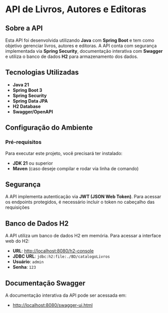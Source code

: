 # API de Livros, Autores e Editoras

## Sobre a API
Esta API foi desenvolvida utilizando **Java** com **Spring Boot** e tem como objetivo gerenciar livros, autores e editoras. A API conta com segurança implementada via **Spring Security**, documentação interativa com **Swagger** e utiliza o banco de dados **H2** para armazenamento dos dados.

## Tecnologias Utilizadas
- **Java 21**
- **Spring Boot 3**
- **Spring Security**
- **Spring Data JPA**
- **H2 Database**
- **Swagger/OpenAPI**

## Configuração do Ambiente
### Pré-requisitos
Para executar este projeto, você precisará ter instalado:
- **JDK 21** ou superior
- **Maven** (caso deseje compilar e rodar via linha de comando)

## Segurança
A API implementa autenticação via **JWT (JSON Web Token)**. Para acessar os endpoints protegidos, é necessário incluir o token no cabeçalho das requisições

## Banco de Dados H2
A API utiliza um banco de dados H2 em memória. Para acessar a interface web do H2:
- **URL**: [http://localhost:8080/h2-console](http://localhost:8080/h2-console)
- **JDBC URL**: `jdbc:h2:file:./BD/catalogoLivros`
- **Usuário**: `admin`
- **Senha**: `123`

## Documentação Swagger
A documentação interativa da API pode ser acessada em:
- [http://localhost:8080/swagger-ui.html](http://localhost:8080/swagger-ui.html)

